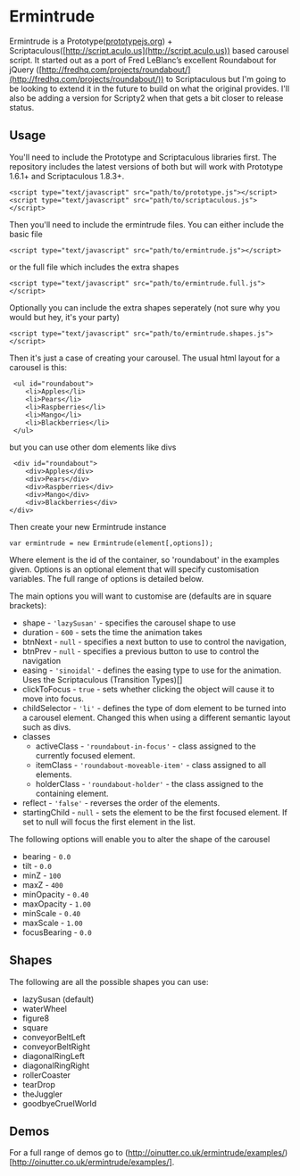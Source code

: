 Ermintrude
==========

Ermintrude is a Prototype([prototypejs.org](http://prototypejs.org)) + Scriptaculous([http://script.aculo.us](http://script.aculo.us)) based carousel script.  It started out as a port of Fred LeBlanc’s 
excellent Roundabout for jQuery ([http://fredhq.com/projects/roundabout/](http://fredhq.com/projects/roundabout/)) to Scriptaculous 
but I'm going to be looking to extend it in the future to build on what the original provides.  I'll also be adding a version for Scripty2 when that gets a bit 
closer to release status.

Usage
-----

You'll need to include the Prototype and Scriptaculous libraries first.  The repository includes the latest versions of both but will work with Prototype 1.6.1+ and Scriptaculous 1.8.3+.

    <script type="text/javascript" src="path/to/prototype.js"></script>
    <script type="text/javascript" src="path/to/scriptaculous.js"></script>
    
Then you'll need to include the ermintrude files.  You can either include the basic file

    <script type="text/javascript" src="path/to/ermintrude.js"></script>
    
or the full file which includes the extra shapes

    <script type="text/javascript" src="path/to/ermintrude.full.js"></script>
    
Optionally you can include the extra shapes seperately (not sure why you would but hey, it's your party)

    <script type="text/javascript" src="path/to/ermintrude.shapes.js"></script>

Then it's just a case of creating your carousel.  The usual html layout for a carousel is this:

     <ul id="roundabout">
        <li>Apples</li>
        <li>Pears</li>
        <li>Raspberries</li>
        <li>Mango</li>
        <li>Blackberries</li>
     </ul>
     
but you can use other dom elements like divs

     <div id="roundabout">
        <div>Apples</div>
        <div>Pears</div>
        <div>Raspberries</div>
        <div>Mango</div>
        <div>Blackberries</div>
    </div>

Then create your new Ermintrude instance

    var ermintrude = new Ermintrude(element[,options]);
    
Where element is the id of the container, so 'roundabout' in the examples given.  Options is an optional element that will specify customisation variables.  The full range of options is detailed below.

The main options you will want to customise are (defaults are in square brackets):

- shape - `'lazySusan'` - specifies the carousel shape to use
- duration - `600` - sets the time the animation takes
- btnNext - `null` - specifies a next button to use to control the navigation,
- btnPrev - `null` - specifies a previous button to use to control the navigation
- easing - `'sinoidal'` - defines the easing type to use for the animation. Uses the Scriptaculous (Transition Types)[]
- clickToFocus - `true` - sets whether clicking the object will cause it to move into focus.
- childSelector - `'li'` - defines the type of dom element to be turned into a carousel element.  Changed this when using a different semantic layout such as divs.
- classes
    * activeClass - `'roundabout-in-focus'` - class assigned to the currently focused element.
    * itemClass - `'roundabout-moveable-item'` - class assigned to all elements.
    * holderClass - `'roundabout-holder'` - the class assigned to the containing element.
- reflect - `'false'` - reverses the order of the elements.
- startingChild - `null` - sets the element to be the first focused element. If set to null will focus the first element in the list.
        
The following options will enable you to alter the shape of the carousel
- bearing - `0.0`
- tilt - `0.0`
- minZ - `100`
- maxZ - `400`
- minOpacity - `0.40`
- maxOpacity - `1.00`
- minScale - `0.40`
- maxScale - `1.00`
- focusBearing - `0.0`

Shapes
------

The following are all the possible shapes you can use:

- lazySusan (default)
- waterWheel
- figure8
- square
- conveyorBeltLeft
- conveyorBeltRight
- diagonalRingLeft
- diagonalRingRight
- rollerCoaster
- tearDrop
- theJuggler
- goodbyeCruelWorld

Demos
-----

For a full range of demos go to (http://oinutter.co.uk/ermintrude/examples/)[http://oinutter.co.uk/ermintrude/examples/]. 
                    